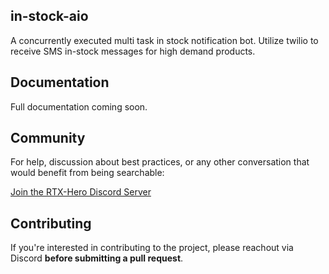 <p>
    <h2>in-stock-aio</h2>
    A concurrently executed multi task in stock notification bot. Utilize twilio to receive SMS in-stock messages for high demand products.
</p

------

## Documentation

Full documentation coming soon.

## Community

For help, discussion about best practices, or any other conversation that would benefit from being searchable:

[Join the RTX-Hero Discord Server](https://discord.gg/QfCbte3VtY)

## Contributing

If you're interested in contributing to the project, please reachout via Discord **before submitting a pull request**.
